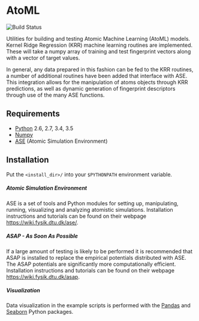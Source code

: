 # AtoML
![Build Status](https://gitlab.com/atoML/AtoML/badges/master/build.svg)

Utilities for building and testing Atomic Machine Learning (AtoML) models.
Kernel Ridge Regression (KRR) machine learning routines are implemented. These
will take a numpy array of training and test fingerprint vectors along with a
vector of target values.

In general, any data prepared in this fashion can be fed to the KRR routines,
a number of additional routines have been added that interface with ASE. This
integration allows for the manipulation of atoms objects through KRR
predictions, as well as dynamic generation of fingerprint descriptors through
use of the many ASE functions.

## Requirements

*   [Python](https://www.python.org) 2.6, 2.7, 3.4, 3.5
*   [Numpy](https://docs.scipy.org/doc/numpy/reference/)
*   [ASE](https://wiki.fysik.dtu.dk/ase/) (Atomic Simulation Environment)

## Installation

Put the `<install_dir>/` into your `$PYTHONPATH` environment variable.

##### Atomic Simulation Environment

ASE is a set of tools and Python modules for setting up, manipulating,
running, visualizing and analyzing atomistic simulations. Installation
instructions and tutorials can be found on their webpage
<https://wiki.fysik.dtu.dk/ase/>.

##### ASAP - As Soon As Possible

If a large amount of testing is likely to be performed it is recommended that
ASAP is installed to replace the empirical potentials distributed with ASE. The
ASAP potentials are significantly more computationally efficient.
Installation instructions and tutorials can be found on their webpage
<https://wiki.fysik.dtu.dk/asap>.

##### Visualization

Data visualization in the example scripts is performed with the
[Pandas](http://pandas.pydata.org) and [Seaborn](http://seaborn.pydata.org)
Python packages.
